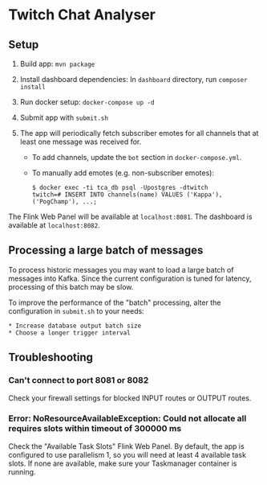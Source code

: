 # Twitch Chat Analyser

## Setup

1. Build app: `mvn package`

2. Install dashboard dependencies: In `dashboard` directory, run `composer install`

3. Run docker setup: `docker-compose up -d`

4. Submit app with `submit.sh`

5. The app will periodically fetch subscriber emotes for all channels that at least one message was received for.

	* To add channels, update the `bot` section in `docker-compose.yml`.

	* To manually add emotes (e.g. non-subscriber emotes):

		```
		$ docker exec -ti tca_db psql -Upostgres -dtwitch
		twitch=# INSERT INTO channels(name) VALUES ('Kappa'), ('PogChamp'), ...;
		```

The Flink Web Panel will be available at `localhost:8081`. The dashboard is available at `localhost:8082`.


## Processing a large batch of messages

To process historic messages you may want to load a large batch of messages into Kafka.
Since the current configuration is tuned for latency, processing of this batch may be slow.

To improve the performance of the "batch" processing, alter the configuration in `submit.sh` to your needs:
	
	* Increase database output batch size
	* Choose a longer trigger interval


## Troubleshooting

### Can't connect to port 8081 or 8082

Check your firewall settings for blocked INPUT routes or OUTPUT routes.

### Error: NoResourceAvailableException: Could not allocate all requires slots within timeout of 300000 ms

Check the "Available Task Slots" Flink Web Panel. By default, the app is configured to use parallelism 1, so you will need at least 4 available task slots. If none are available, make sure your Taskmanager container is running. 
